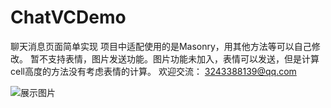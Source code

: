 # ChatVCDemo
聊天消息页面简单实现
项目中适配使用的是Masonry，用其他方法等可以自己修改。
暂不支持表情，图片发送功能。图片功能未加入，表情可以发送，但是计算cell高度的方法没有考虑表情的计算。
欢迎交流： 3243388139@qq.com

![展示图片](https://github.com/diankuanghuolong/ChatVCDemo/blob/master/ChatVCDemo/showImgs/chatDemo.gif)
